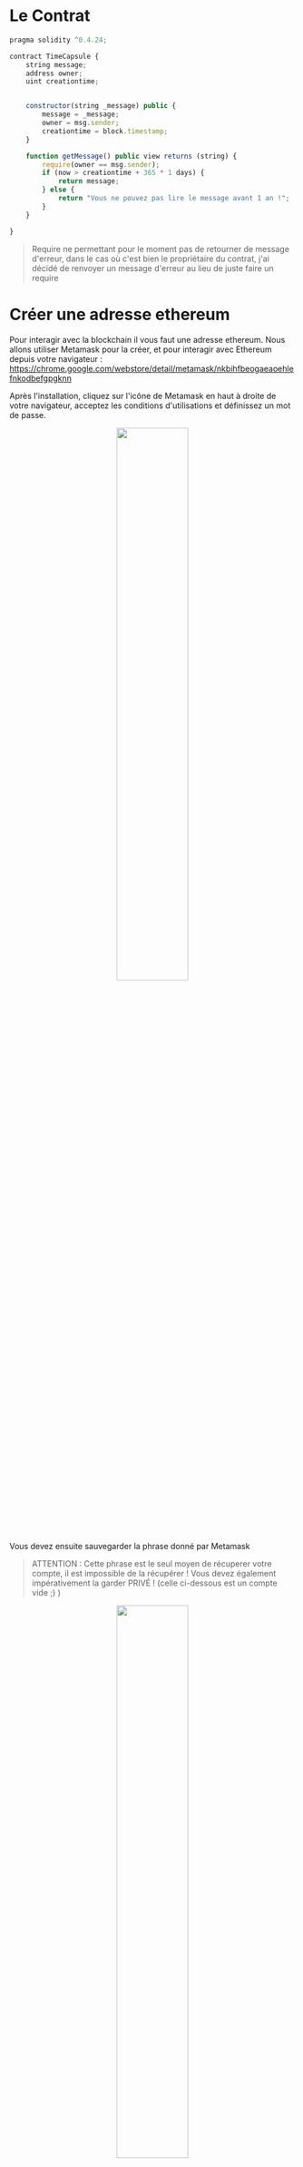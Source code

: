 # Le Contrat
```javascript
pragma solidity ^0.4.24;

contract TimeCapsule {
    string message;
    address owner;
    uint creationtime;


    constructor(string _message) public {
        message = _message;
        owner = msg.sender;
        creationtime = block.timestamp;
    }

    function getMessage() public view returns (string) {
        require(owner == msg.sender);
        if (now > creationtime + 365 * 1 days) {
            return message;
        } else {
            return "Vous ne pouvez pas lire le message avant 1 an !";
        }
    }

}
```
> Require ne permettant pour le moment pas de retourner de message d'erreur, dans le cas où c'est bien le propriétaire du contrat, j'ai décidé de renvoyer un message d'erreur au lieu de juste faire un require

# Créer une adresse ethereum

Pour interagir avec la blockchain il vous faut une adresse ethereum.
Nous allons utiliser Metamask pour la créer, et pour interagir avec Ethereum depuis votre navigateur : https://chrome.google.com/webstore/detail/metamask/nkbihfbeogaeaoehlefnkodbefgpgknn

Après l'installation, cliquez sur l'icône de Metamask en haut à droite de votre navigateur, acceptez les conditions d'utilisations et définissez un mot de passe.
<p align="center">
	<img src="./img/installMetamask.png" width="50%">
</p>


Vous devez ensuite sauvegarder la phrase donné par Metamask


> ATTENTION : Cette phrase est le seul moyen de récuperer votre compte, il est impossible de la récupérer ! Vous devez également impérativement la garder PRIVÉ ! (celle ci-dessous est un compte vide ;) )

<p align="center">
	<img src="./img/backupMetamask.png" width="50%">
</p>


# Récupérer des tokens

Pour éviter de devoir dépenser de l'argent pour acheter des tokens, nous allons nous mettre sur un testnet Ethereum.
Pour cela cliquez en haut à gauche de Metamask et choissisez Ropsten test network.
<p align="center">
	<img src="./img/changeNetwork.png" width="50%">
</p>

Cliquez ensuite sur buy
<p align="center">
	<img src="./img/buy.png" width="50%">
</p>

Puis enfin ROPSTEN TEST FAUCET.
<p align="center">
	<img src="./img/faucet.png" width="50%">
</p>

Sur le site, cliquez sur "request 1 ether from faucet".
<p align="center">
	<img src="./img/faucet2.png" width="50%">
</p>

Après quelques minutes, vous voilà désormais en possession d'un ether sur le testnet !



# Compilateur en ligne

[Rendez-vous sur ce lien](https://remix.ethereum.org/#version=soljson-v0.4.24+commit.e67f0147.js&optimize=false&gist=78dbcb3b6f0a8748c6efe8f10e7aff0e) pour voir le code de TimeCapsule dans le compilateur Solidity

Cliquez ensuite à gauche sur Gist puis Tutoriel.sol.
<p align="center">
	<img src="./img/gist.png" width="50%">
</p>


# Déploiement du contrat

Rendez-vous sur l'onglet RUN en haut à droite, cliquez sur ENVIRONNEMENT et choissisez Injected Web3.
Vous pouvez désormais remplir le champ message (situé à côté du bouton rouge deploy).
> ATTENTION: Il faut mettre votre message entre guillemets pour que cela fonctionne.
Cliquez sur Deploy, et sur submit sur la fenêtre Metamask qui s'affiche.
Une adresse s'affiche dans le terminal, c'est l'adresse de votre contrat sur le testnet Ethereum ! Félicitations !

<p align="center">
	<img src="./img/deploy.png" width="50%">
	<img src="./img/confirmMetamask.png" width="50%">
	<img src="./img/contractAddress.png" width="70%">
</p>

# Félicitations !

Félicitations ! Vous venez de déployer votre premier contrat sur Ethereum !

Nous allons maintenant intéragir avec lui dans la prochaine partie